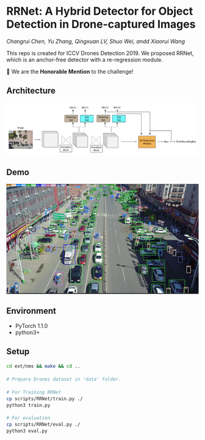 # RRNet: A Hybrid Detector for Object Detection in Drone-captured Images

*Changrui Chen, Yu Zhang, Qingxuan LV, Shuo Wei, andd Xiaorui Wang*

This repo is created for ICCV Drones Detection 2019. We proposed RRNet, which is an anchor-free detector with a re-regression module.

🎉 We are the **Honorable Mention** to the challenge!

## Architecture

![](./assets/arch.png)

## Demo

![](./assets/results.png)

## Environment

- PyTorch 1.1.0
- python3+

## Setup

```bash
cd ext/nms && make && cd ..

# Prepare Drones dataset in 'data' folder.

# For Training RRNet
cp scripts/RRNet/train.py ./
python3 train.py

# For evaluation
cp scripts/RRNet/eval.py ./
python3 eval.py
```
